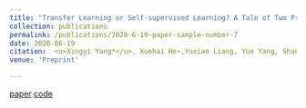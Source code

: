 ```yaml
---
title: "Transfer Learning or Self-supervised Learning? A Tale of Two Pretraining Paradigms"
collection: publications
permalink: /publications/2020-6-19-paper-sample-number-7
date: 2020-06-19
citation:  <u>Xingyi Yang*</u>, Xuehai He∗,Yuxiao Liang, Yue Yang, Shanghang Zhang, Pengtao Xie * Equally contributed
venue: 'Preprint'

---
```

[paper](https://arxiv.org/abs/2007.04234) [code](https://github.com/UCSD-AI4H/SSL-TL)
